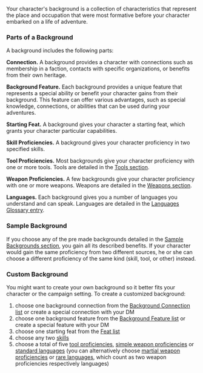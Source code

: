 
Your character's background is a collection of characteristics that represent the place and occupation that were most formative before your character embarked on a life of adventure.



### Parts of a Background
A background includes the following parts:

**Connection.** A background provides a character with connections such as membership in a faction, contacts with specific organizations, or benefits from their own heritage.

**Background Feature.** Each background provides a unique feature that represents a special ability or benefit your character gains from their background. This feature can offer various advantages, such as special knowledge, connections, or abilities that can be used during your adventures.

**Starting Feat.** A background gives your character a starting feat, which grants your character particular capabilities.

**Skill Proficiencies.** A background gives your character proficiency in two specified skills.

**Tool Proficiencies.** Most backgrounds give your character proficiency with one or more tools. Tools are detailed in the [Tools section](https://lolindhir.github.io/PnP/rules/equipment/tools).

**Weapon Proficiencies.** A few backgrounds give your character proficiency with one or more weapons. Weapons are detailed in the [Weapons section](https://lolindhir.github.io/PnP/rules/equipment/weapons).

**Languages.** Each background gives you a number of languages you understand and can speak. Languages are detailed in the [Languages Glossary entry](https://lolindhir.github.io/PnP/rules/glossary/languages).



### Sample Background
If you choose any of the pre made backgrounds detailed in the [Sample Backgrounds section](https://lolindhir.github.io/PnP/rules/creation/character_creation/backgrounds/backgrounds_samples), you gain all its described benefits.
If your character would gain the same proficiency from two different sources, he or she can choose a different proficiency of the same kind (skill, tool, or other) instead.



### Custom Background
You might want to create your own background so it better fits your character or the campaign setting. To create a customized background:
<div class="listNoGap"></div>

1. choose one background connection from the [Background Connection list](https://lolindhir.github.io/PnP/rules/creation/character_creation/backgrounds/backgrounds_connections) or create a special connection with your DM
2. choose one background feature from the [Background Feature list](https://lolindhir.github.io/PnP/rules/creation/character_creation/backgrounds/backgrounds_features) or create a special feature with your DM
3. choose one starting feat from the [Feat list](https://lolindhir.github.io/PnP/feats/Feat%2520list)
4. choose any two [skills](https://lolindhir.github.io/PnP/rules/glossary/skills)
5. choose a total of five [tool proficiencies](https://lolindhir.github.io/PnP/rules/equipment/tools), [simple weapon proficiencies](https://lolindhir.github.io/PnP/rules/equipment/weapons) or [standard languages](https://lolindhir.github.io/PnP/rules/glossary/languages) (you can alternatively choose [martial weapon proficiencies](https://lolindhir.github.io/PnP/rules/equipment/weapons) or [rare languages](https://lolindhir.github.io/PnP/rules/glossary/languages), which count as two weapon proficiencies respectively languages)

